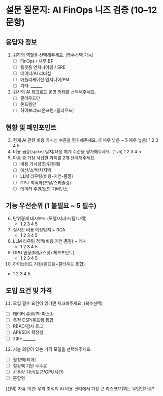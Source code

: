 # 설문 질문지: AI FinOps 니즈 검증 (10–12문항)

## 응답자 정보
1) 귀하의 역할을 선택해주세요. (복수선택 가능)
   - [ ] FinOps / 재무 BP
   - [ ] 플랫폼 엔지니어링 / SRE
   - [ ] 데이터/AI 리더십
   - [ ] 애플리케이션 엔지니어/PM
   - [ ] 기타: ______
2) 귀사의 AI 워크로드 운영 형태를 선택해주세요.
   - [ ] 클라우드만
   - [ ] 온프렘만
   - [ ] 하이브리드(온프렘+클라우드)

## 현황 및 페인포인트
3) 현재 AI 관련 비용 가시성 수준을 평가해주세요. (1 매우 낮음 ~ 5 매우 높음) 1 2 3 4 5
4) 비용 급증(spike) 탐지/대응 체계 수준을 평가해주세요. (1~5) 1 2 3 4 5
5) 다음 중 가장 시급한 과제를 2개 선택해주세요.
   - [ ] 비용 가시성(단위경제)
   - [ ] 예산/쇼백/차지백
   - [ ] LLM 라우팅(비용-지연-품질)
   - [ ] GPU 최적화(조달/스케줄링)
   - [ ] 데이터 주권/보안 거버넌스

## 기능 우선순위 (1 불필요 ~ 5 필수)
6) 단위경제 대시보드 (모델/서비스/팀/고객)
   - 1 2 3 4 5
7) 실시간 비용 이상탐지 + RCA
   - 1 2 3 4 5
8) LLM 라우팅 정책(비용·지연·품질) + 캐시
   - 1 2 3 4 5
9) GPU 권장(타입/스팟+체크포인트)
   - 1 2 3 4 5
10) 하이브리드 지원(온프렘+클라우드 통합)
   - 1 2 3 4 5

## 도입 요건 및 가격
11) 도입 필수 요건이 있다면 체크해주세요. (복수선택)
   - [ ] 데이터 주권/PII 마스킹
   - [ ] 특정 CSP/온프렘 통합
   - [ ] RBAC/감사 로그
   - [ ] API/SDK 확장성
   - [ ] 기타: ______
12) 지불 의향이 있는 가격 모델을 선택해주세요.
   - [ ] 월정액(티어)
   - [ ] 절감액 기반 수수료
   - [ ] 사용량 기반(토큰/GPU시간)
   - [ ] 혼합형

(선택) 자유 의견: 우리 조직의 AI 비용 관리에서 가장 큰 리스크/기회는 무엇인가요?
